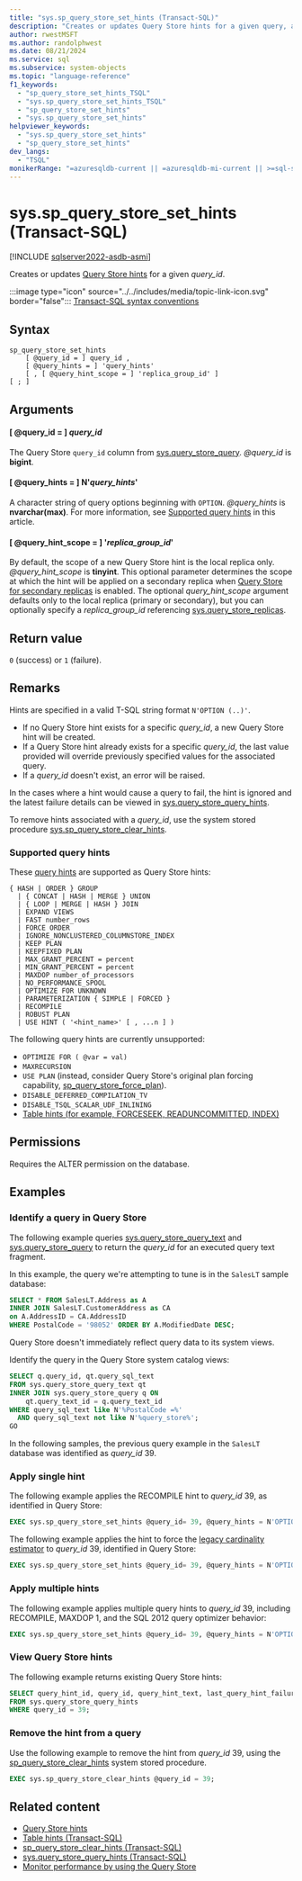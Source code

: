 ```yaml
---
title: "sys.sp_query_store_set_hints (Transact-SQL)"
description: "Creates or updates Query Store hints for a given query, allowing you to influence queries without changing application code or database objects."
author: rwestMSFT
ms.author: randolphwest
ms.date: 08/21/2024
ms.service: sql
ms.subservice: system-objects
ms.topic: "language-reference"
f1_keywords:
  - "sp_query_store_set_hints_TSQL"
  - "sys.sp_query_store_set_hints_TSQL"
  - "sp_query_store_set_hints"
  - "sys.sp_query_store_set_hints"
helpviewer_keywords:
  - "sys.sp_query_store_set_hints"
  - "sp_query_store_set_hints"
dev_langs:
  - "TSQL"
monikerRange: "=azuresqldb-current || =azuresqldb-mi-current || >=sql-server-ver16 || >=sql-server-linux-ver16"
---
```

# sys.sp_query_store_set_hints (Transact-SQL)

[!INCLUDE [sqlserver2022-asdb-asmi](../../includes/applies-to-version/sqlserver2022-asdb-asmi.md)]

Creates or updates [Query Store hints](../performance/query-store-hints.md) for a given *query_id*.

:::image type="icon" source="../../includes/media/topic-link-icon.svg" border="false"::: [Transact-SQL syntax conventions](../../t-sql/language-elements/transact-sql-syntax-conventions-transact-sql.md)

## Syntax

```syntaxsql
sp_query_store_set_hints
    [ @query_id = ] query_id ,
    [ @query_hints = ] 'query_hints'
    [ , [ @query_hint_scope = ] 'replica_group_id' ]
[ ; ]
```

## Arguments

#### [ @query_id = ] *query_id*

The Query Store `query_id` column from [sys.query_store_query](../system-catalog-views/sys-query-store-query-transact-sql.md). *@query_id* is **bigint**.

#### [ @query_hints = ] N'*query_hints*'

A character string of query options beginning with `OPTION`. *@query_hints* is **nvarchar(max)**. For more information, see [Supported query hints](#supported-query-hints) in this article.

#### [ @query_hint_scope = ] '*replica_group_id*'

By default, the scope of a new Query Store hint is the local replica only. *@query_hint_scope* is **tinyint**. This optional parameter determines the scope at which the hint will be applied on a secondary replica when [Query Store for secondary replicas](../performance/query-store-for-secondary-replicas.md) is enabled. The optional *query_hint_scope* argument defaults only to the local replica (primary or secondary), but you can optionally specify a *replica_group_id* referencing [sys.query_store_replicas](../system-catalog-views/sys-query-store-replicas.md).

## Return value

`0` (success) or `1` (failure).

## Remarks

Hints are specified in a valid T-SQL string format `N'OPTION (..)'`.

- If no Query Store hint exists for a specific *query_id*, a new Query Store hint will be created.
- If a Query Store hint already exists for a specific *query_id*, the last value provided will override previously specified values for the associated query.
- If a *query_id* doesn't exist, an error will be raised.

In the cases where a hint would cause a query to fail, the hint is ignored and the latest failure details can be viewed in [sys.query_store_query_hints](../system-catalog-views/sys-query-store-query-hints-transact-sql.md).

To remove hints associated with a *query_id*, use the system stored procedure [sys.sp_query_store_clear_hints](sys-sp-query-store-clear-hints-transact-sql.md).

### Supported query hints

These [query hints](../../t-sql/queries/hints-transact-sql-query.md) are supported as Query Store hints:

```syntaxsql
{ HASH | ORDER } GROUP
  | { CONCAT | HASH | MERGE } UNION
  | { LOOP | MERGE | HASH } JOIN
  | EXPAND VIEWS
  | FAST number_rows
  | FORCE ORDER
  | IGNORE_NONCLUSTERED_COLUMNSTORE_INDEX
  | KEEP PLAN
  | KEEPFIXED PLAN
  | MAX_GRANT_PERCENT = percent
  | MIN_GRANT_PERCENT = percent
  | MAXDOP number_of_processors
  | NO_PERFORMANCE_SPOOL
  | OPTIMIZE FOR UNKNOWN
  | PARAMETERIZATION { SIMPLE | FORCED }
  | RECOMPILE
  | ROBUST PLAN
  | USE HINT ( '<hint_name>' [ , ...n ] )
```

The following query hints are currently unsupported:

- `OPTIMIZE FOR ( @var = val)`
- `MAXRECURSION`
- `USE PLAN` (instead, consider Query Store's original plan forcing capability, [sp_query_store_force_plan](sp-query-store-force-plan-transact-sql.md)).
- `DISABLE_DEFERRED_COMPILATION_TV`
- `DISABLE_TSQL_SCALAR_UDF_INLINING`
- [Table hints (for example, FORCESEEK, READUNCOMMITTED, INDEX)](../../t-sql/queries/hints-transact-sql-table.md)

## Permissions

Requires the ALTER permission on the database.

## Examples

### Identify a query in Query Store

The following example queries [sys.query_store_query_text](../system-catalog-views/sys-query-store-query-text-transact-sql.md) and [sys.query_store_query](../system-catalog-views/sys-query-store-query-transact-sql.md) to return the *query_id* for an executed query text fragment.

In this example, the query we're attempting to tune is in the `SalesLT` sample database:

```sql
SELECT * FROM SalesLT.Address as A
INNER JOIN SalesLT.CustomerAddress as CA
on A.AddressID = CA.AddressID
WHERE PostalCode = '98052' ORDER BY A.ModifiedDate DESC;
```

Query Store doesn't immediately reflect query data to its system views.

Identify the query in the Query Store system catalog views:

```sql
SELECT q.query_id, qt.query_sql_text
FROM sys.query_store_query_text qt
INNER JOIN sys.query_store_query q ON
    qt.query_text_id = q.query_text_id
WHERE query_sql_text like N'%PostalCode =%'
  AND query_sql_text not like N'%query_store%';
GO
```

In the following samples, the previous query example in the `SalesLT` database was identified as *query_id* 39.

### Apply single hint

The following example applies the RECOMPILE hint to *query_id* 39, as identified in Query Store:

```sql
EXEC sys.sp_query_store_set_hints @query_id= 39, @query_hints = N'OPTION(RECOMPILE)';
```

The following example applies the hint to force the [legacy cardinality estimator](../performance/cardinality-estimation-sql-server.md) to *query_id* 39, identified in Query Store:

```sql
EXEC sys.sp_query_store_set_hints @query_id= 39, @query_hints = N'OPTION(USE HINT(''FORCE_LEGACY_CARDINALITY_ESTIMATION''))';
```

### Apply multiple hints

The following example applies multiple query hints to *query_id* 39, including RECOMPILE, MAXDOP 1, and the SQL 2012 query optimizer behavior:

```sql
EXEC sys.sp_query_store_set_hints @query_id= 39, @query_hints = N'OPTION(RECOMPILE, MAXDOP 1, USE HINT(''QUERY_OPTIMIZER_COMPATIBILITY_LEVEL_110''))';
```

### View Query Store hints

The following example returns existing Query Store hints:

```sql
SELECT query_hint_id, query_id, query_hint_text, last_query_hint_failure_reason, last_query_hint_failure_reason_desc, query_hint_failure_count, source, source_desc
FROM sys.query_store_query_hints
WHERE query_id = 39;
```

### Remove the hint from a query

Use the following example to remove the hint from *query_id* 39, using the [sp_query_store_clear_hints](sys-sp-query-store-clear-hints-transact-sql.md) system stored procedure.

```sql
EXEC sys.sp_query_store_clear_hints @query_id = 39;
```

## Related content

- [Query Store hints](../performance/query-store-hints.md)
- [Table hints (Transact-SQL)](../../t-sql/queries/hints-transact-sql-table.md)
- [sp_query_store_clear_hints (Transact-SQL)](sys-sp-query-store-clear-hints-transact-sql.md)
- [sys.query_store_query_hints (Transact-SQL)](../system-catalog-views/sys-query-store-query-hints-transact-sql.md)
- [Monitor performance by using the Query Store](../performance/monitoring-performance-by-using-the-query-store.md)
